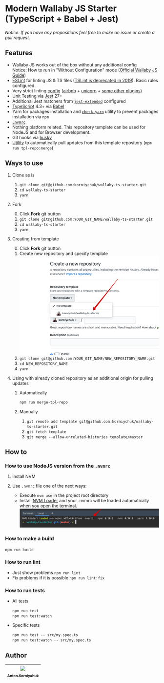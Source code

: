 # Modern Wallaby JS Starter (TypeScript + Babel + Jest)

*Notice: If you have any propositions feel free to make an issue or create a pull request.*

## Features

* Wallaby JS works out of the box without any additional config  
  Notice: How to run in "Without Configuration" mode ([Official Wallaby JS Guide](https://wallabyjs.com/docs/intro/config.html#automatic-configuration))
* [ESLint](https://eslint.org) for linting JS & TS files ([TSLint is deprecated in 2019](https://github.com/palantir/tslint#tslint)). Basic rules configured.
* Very strict linting [config](/src/.eslintrc.js) ([airbnb](https://www.npmjs.com/package/eslint-config-airbnb-base) + [unicorn](https://www.npmjs.com/package/eslint-plugin-unicorn) + [some other plugins](/src/.eslintrc.js#L11))
* Unit Testing via [Jest](https://jestjs.io/) 27+
* Additional Jest matchers from [`jest-extended`](https://github.com/jest-community/jest-extended) configured
* [TypeScript](http://typescriptlang.org/) 4.3+ via [Babel](https://babeljs.io/docs/en/babel-preset-typescript)
* Yarn for packages installation and [`check-yarn`](/tools/check-yarn.js) utility to prevent packages installation via `npm`
* [`.nvmrc`](https://github.com/nvm-sh/nvm#nvmrc)
* Nothing platform related. This repository template can be used for NodeJS and for Browser development.
* Git hooks via [husky](https://www.npmjs.com/package/husky)
* [Utility](/tools/merge-with-repository-template.sh) to automatically pull updates from this template repository (`npm run tpl-repo:merge`)

## Ways to use

1. Clone as is

    1. `git clone git@github.com:korniychuk/wallaby-ts-starter.git`
    2. `cd wallaby-ts-starter`
    3. `yarn`
2. Fork

    0. Click **Fork** git button
    1. `git clone git@github.com:YOUR_GIT_NAME/wallaby-ts-starter.git`
    2. `cd wallaby-ts-starter`
    3. `yarn`
3. Creating from template

    0. Click **Fork** git button
    1. Create new repository and specify template ![template](./resources/readme.git-create-from-template.png)
    1. `git clone git@github.com:YOUR_GIT_NAME/NEW_REPOSITORY_NAME.git`
    2. `cd NEW_REPOSITORY_NAME`
    3. `yarn`
4. Using with already cloned repository as an additional origin for pulling updates

    1. Automatically
    
       ```bash
       npm run merge-tpl-repo
       ```
    
    2. Manually

        1. `git remote add template git@github.com:korniychuk/wallaby-ts-starter.git`
        2. `git fetch template`
        3. `git merge --allow-unrelated-histories template/master`

## How to

### How to use NodeJS version from the `.nvmrc`

1. Install NVM
2. Use `.nvmrc` file one of the next ways:

    * Execute `nvm use` in the project root directory
    * Install [NVM Loader](https://github.com/korniychuk/ankor-shell) and your .nvmrc will be loaded automatically when you open the terminal.
      ![NVM Loader demo](./resources/readme.nvm-loader.png)

### How to make a build

`npm run build`

### How to run lint

* Just show problems `npm run lint`
* Fix problems if it is possible `npm run lint:fix`

### How to run tests

* All tests

  `npm run test`  
  `npm run test:watch`
* Specific tests

  `npm run test -- src/my.spec.ts`  
  `npm run test:watch -- src/my.spec.ts`

## Author

| [<img src="https://www.korniychuk.pro/avatar.jpg" width="100px;"/><br /><sub>Anton Korniychuk</sub>](https://korniychuk.pro) |
| :---: |
